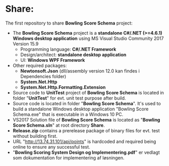 # Share:
The first repository to share <b>Bowling Score Schema</b> project:
* The <b>Bowling Score Schema</b> project is a <b>standalone C#/.NET (>=4.6.1) Windows desktop application</b> using MS Visual Studio Community 2017 Version 15.9
    - Programming language: <b>C#/.NET Framework</b>
    - Design/architect: <b>standalone desktop application</b>
    - UI: <b>Windows WPF Framework</b>
* Other required packages:
    - <b>Newtonsoft.Json</b> (dll/assembly version 12.0 kan findes i Dependencies folder)
    - <b>System.Net.Http</b>
    - <b>System.Net.Http.Formatting.Extension</b>
* Source code to <b>UnitTest</b> project of <b>Bowling Score Schema</b> is located in folder "<b>UnitTest</b>" for evt. unit test purpose after build.
* Source code is located in folder "<b>Bowling Score Schema</b>". It's used to build a standalone Windows desktop application "Bowling Score Schema.exe" that is executable in a Windows 10 PC.
* VS2017 Solution file of <b>Bowling Score Schema</b> is located as "<b>Bowling Score Schema.sln</b>" at root directory <b>Share</b>.
* <b>Release.zip</b> contains a prerelease package of binary files for evt. test without building first.
* URL "http://13.74.31.101/api/points" is hardcoded and required being online to ensure any successful test.
* "<b>Bowling Scoring System Design og Implementering.pdf</b>" er vedlagt som dokumentation for implementering af løsningen.
